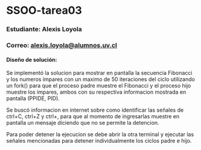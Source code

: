# SSOO-tarea03
### Estudiante: Alexis Loyola
### Correo: alexis.loyola@alumnos.uv.cl

#### Diseño de solución:
Se implementó la solucion para mostrar en pantalla la secuencia Fibonacci y los numeros impares con un maximo de 50 iteraciones del ciclo utilizando un fork() para que el proceso padre muestre el Fibonacci y el proceso hijo muestre los impares, ambos con su respectiva informacion mostrada en pantalla (PPIDE, PID).

Se buscó informacion en internet sobre como identificar las señales de ctrl+C, ctrl+Z y ctrl+\, para que al momento de ingresarlas muestre en pantalla un mensaje diciendo que no se permite la detencion.

Para poder detener la ejecucion se debe abrir la otra terminal y ejecutar las señales mencionadas para detener individualmente los ciclos padre e hijo.

